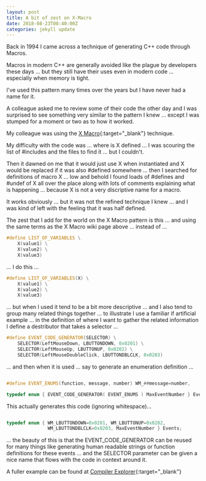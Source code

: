 ```yaml
---
layout: post
title: A bit of zest on X-Macro
date: 2018-08-23T08:40:00Z
categories: jekyll update
---
```


Back in 1994 I came across a technique of generating C++ code through Macros. 

Macros in modern C++ are generally avoided like the plague by developers these days ... but they still have their uses even in modern code ... especially when memory is tight. 

I've used this pattern many times over the years but I have never had a name for it.

A colleague asked me to review some of their code the other day and I was surprised to see something very similar to the pattern I knew ... except I was stumped for a moment or two as to how it worked.

My colleague was using the [X Macro](https://en.wikipedia.org/wiki/X_Macro){:target="_blank"} technique.

My difficulty with the code was ... where is X defined ... I was scouring the list of #includes and the files to find it ... but I couldn't.

Then it dawned on me that it would just use X when instantiated and X would be replaced if it was also #defined somewhere ... then I searched for definitions of macro X ... low and behold I found loads of #defines and #undef of X all over the place along with lots of comments explaining what is happening ... because X is not a very discriptive name for a macro.

It works obviously ... but it was not the refined technique I knew ... and I was kind of left with the feeling that it was half defined.

The zest that I add for the world on the X Macro pattern is this ... and using the same terms as the X Macro wiki page above ... instead of ...

```cpp
#define LIST_OF_VARIABLES \
    X(value1) \
    X(value2) \
    X(value3)
```

... I do this ...

```cpp
#define LIST_OF_VARIABLES(X) \
    X(value1) \
    X(value2) \
    X(value3)
```

... but when I used it tend to be a bit more descriptive ... and I also tend to group many related things together ... to illustrate I use a familiar if artificial example ... in the definition of where I want to gather the related information I define a destributor that takes a selector ...

```cpp
#define EVENT_CODE_GENERATOR(SELECTOR) \
    SELECTOR(LeftMouseDown, LBUTTONDOWN, 0x0201) \
    SELECTOR(LeftMouseUp, LBUTTONUP, 0x0202) \
    SELECTOR(LeftMouseDoubleClick, LBUTTONDBLCLK, 0x0203)
```

... and then when it is used ... say to generate an enumeration definition ...

```cpp

#define EVENT_ENUMS(function, message, number) WM_##message=number, 

typedef enum { EVENT_CODE_GENERATOR( EVENT_ENUMS ) MaxEventNumber } Events;

```

This actually generates this code (ignoring whitespace)...

```cpp

typedef enum { WM_LBUTTONDOWN=0x0201, WM_LBUTTONUP=0x0202,
               WM_LBUTTONDBLCLK=0x0203, MaxEventNumber } Events;

```

... the beauty of this is that the EVENT_CODE_GENERATOR can be reused for many things like generating human readable strings or function definitions for these events ... and the SELECTOR parameter can be given a nice name that flows with the code in context around it.

A fuller example can be found at [Compiler Explorer](https://godbolt.org/z/QAl4Kv){:target="_blank"}
